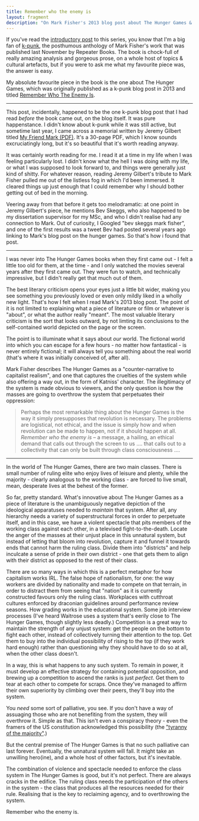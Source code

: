```yaml
---
title: Remember who the enemy is
layout: fragment
description: "On Mark Fisher's 2013 blog post about The Hunger Games & why it's still relevant today."
---
```


If you've read the [introductory post](/posts/fragments-1) to this series, you know that I'm a big fan of [k-punk](https://repeaterbooks.com/product/k-punk-the-collected-and-unpublished-writings-of-mark-fisher-2004-2016/), the posthumous anthology of Mark Fisher's work that was published last November by Repeater Books. The book is chock-full of really amazing analysis and gorgeous prose, on a whole host of topics & cultural artefacts, but if you were to ask me what my favourite piece was, the answer is easy.

My absolute favourite piece in the book is the one about The Hunger Games, which was originally published as a k-punk blog post in 2013 and titled [Remember Who The Enemy Is](https://k-punk.org/remember-who-the-enemy-is/).

***

This post, incidentally, happened to be the one k-punk blog post that I had read _before_ the book came out, on the blog itself. It was pure happenstance. I didn't know about k-punk while it was still active, but sometime last year, I came across a memorial written by Jeremy Gilbert titled [My Friend Mark (PDF)](https://jeremygilbertwriting.files.wordpress.com/2017/03/my-friend-mark40.pdf). It's a 30-page PDF, which I know sounds excruciatingly long, but it's so beautiful that it's worth reading anyway.

It was certainly worth reading for me. I read it at a time in my life when I was feeling particularly lost. I didn't know what the hell I was doing with my life, or what I was supposed to look forward to, and things were generally just kind of shitty. For whatever reason, reading Jeremy Gilbert's tribute to Mark Fisher pulled me out of the listless fog in which I'd been immersed. It cleared things up just enough that I could remember why I should bother getting out of bed in the morning.

Veering away from that before it gets too melodramatic: at one point in Jeremy Gilbert's piece, he mentions Bev Skeggs, who also happened to be my dissertation supervisor for my MSc, and who I didn't realise had any connection to Mark. Out of curiosity, I Googled "bev skeggs mark fisher", and one of the first results was a tweet Bev had posted several years ago linking to Mark's blog post on the hunger games. So that's how i found that post.

***

I was never into The Hunger Games books when they first came out - I felt a little too old for them, at the time - and I only watched the movies several years after they first came out. They were fun to watch, and technically impressive, but I didn't really get that much out of them.

The best literary criticism opens your eyes just a little bit wider, making you see something you previously loved or even only mildly liked in a wholly new light. That's how I felt when I read Mark's 2013 blog post. The point of it is not limited to explaining what a piece of literature or film or whatever is "about", or what the author really "meant". The most valuable literary criticism is the sort that looks outward, by not limting its conclusions to the self-contained world depicted on the page or the screen.

The point is to illuminate what it says about _our_ world. The fictional world into which you can escape for a few hours - no matter how fantastical - is never entirely fictional; it will always tell you something about the real world (that's where it was initially conceived of, after all).

Mark Fisher describes The Hunger Games as a "counter-narrative to capitalist realism", and one that captures the cruelties of the system while also offering a way out, in the form of Katniss' character. The illegitimacy of the system is made obvious to viewers, and the only question is how the masses are going to overthrow the system that perpetuates their oppression:

> Perhaps the most remarkable thing about the Hunger Games is the way it simply presupposes that revolution is necessary. The problems are logistical, not ethical, and the issue is simply how and when revolution can be made to happen, not if it should happen at all. _Remember who the enemy is_ – a message, a hailing, an ethical demand that calls out through the screen to us …. that calls out to a collectivity that can only be built through class consciousness ….

***

In the world of The Hunger Games, there are two main classes. There is small number of ruling elite who enjoy lives of leisure and plenty, while the majority - clearly analogous to the working class - are forced to live small, mean, desperate lives at the behest of the former.

So far, pretty standard. What's innovative about The Hunger Games as a piece of literature is the unambiguously negative depiction of the ideological apparatuses needed to _maintain_ that system. After all, any hierarchy needs a variety of superstructural forces in order to perpetuate itself, and in this case, we have a violent spectacle that pits members of the working class against each other, in a televised fight-to-the-death. Locate the anger of the masses at their unjust place in this unnatural system, but instead of letting that bloom into revolution, capture it and funnel it towards ends that cannot harm the ruling class. Divide them into "districts" and help inculcate a sense of pride in their own district - one that gets them to align with their district as opposed to the rest of their class.

There are so many ways in which this is a perfect metaphor for how capitalism works IRL. The false hope of nationalism, for one: the way workers are divided by nationality and made to compete on that terrain, in order to distract them from seeing that "nation" as it is currently constructed favours only the ruling class. Workplaces with cutthroat cultures enforced by draconian guidelines around performance review seasons. How grading works in the educational system. Some job interview processes (I've heard Waitrose uses a system that's eerily close to The Hunger Games, though slightly less deadly.) Competition is a great way to maintain the strength of any unjust system: get the people on the bottom to fight each other, instead of collectively turning their attention to the top. Get them to buy into the individual possibility of rising to the top (if they work hard enough) rather than questioning why they should have to do so at all, when the other class doesn't.

In a way, this is what happens to any such system. To remain in power, it must develop an effective strategy for containing potential opposition, and brewing up a competition to ascend the ranks is just _perfect_. Get them to tear at each other to compete for scraps. Once they've managed to affirm their own superiority by climbing over their peers, they'll buy into the system.

You _need_ some sort of palliative, you see. If you don't have a way of assuaging those who are not benefiting from the system, they will overthrow it. Simple as that. This isn't even a conspiracy theory - even the framers of the US constitution acknowledged this possibility (the ["tyranny of the majority"](https://en.wikipedia.org/wiki/Tyranny_of_the_majority).)

But the central premise of The Hunger Games is that no such palliative can last forever. Eventually, the unnatural system will fall. It might take an unwilling hero(ine), and a whole host of other factors, but it's inevitable.

The combination of violence and spectacle needed to enforce the class system in The Hunger Games is good, but it's not perfect. There are always cracks in the edifice. The ruling class needs the participation of the others in the system - the class that produces all the resources needed for their rule. Realising that is the key to reclaiming agency, and to overthrowing the system.

Remember who the enemy is.
